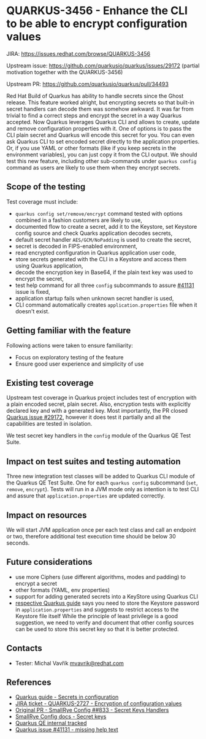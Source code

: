 # QUARKUS-3456 - Enhance the CLI to be able to encrypt configuration values

JIRA: https://issues.redhat.com/browse/QUARKUS-3456

Upstream issue: https://github.com/quarkusio/quarkus/issues/29172 (partial motivation together with the QUARKUS-3456)

Upstream PR: https://github.com/quarkusio/quarkus/pull/34493

Red Hat Build of Quarkus has ability to handle secrets since the Ghost release.
This feature worked alright, but encrypting secrets so that built-in secret handlers can decode them was somehow awkward.
It was far from trivial to find a correct steps and encrypt the secret in a way Quarkus accepted.
Now Quarkus leverages Quarkus CLI and allows to create, update and remove configuration properties with it.
One of options is to pass the CLI plain secret and Quarkus will encode this secret for you.
You can even ask Quarkus CLI to set encoded secret directly to the application properties.
Or, if you use YAML or other formats (like if you keep secrets in the environment variables), you can just copy it from the CLI output.
We should test this new feature, including other sub-commands under `quarkus config` command as users are likely to use them when they encrypt secrets.

## Scope of the testing
Test coverage must include:

- `quarkus config set/remove/encrypt` command tested with options combined in a fashion customers are likely to use,
- documented flow to create a secret, add it to the Keystore, set Keystore config source and check Quarks application decodes secrets,
- default secret handler `AES/GCM/NoPadding` is used to create the secret,
- secret is decoded in FIPS-enabled environment,
- read encrypted configuration in Quarkus application user code,
- store secrets generated with the CLI in a Keystore and access them using Quarkus application,
- decode the encryption key in Base64, if the plain text key was used to encrypt the secret,
- test help command for all three `config` subcommands to assure [#41131](https://github.com/quarkusio/quarkus/issues/41131) issue is fixed,
- application startup fails when unknown secret handler is used,
- CLI command automatically creates `application.properties` file when it doesn't exist.

## Getting familiar with the feature
Following actions were taken to ensure familiarity:
- Focus on exploratory testing of the feature
- Ensure good user experience and simplicity of use

## Existing test coverage
Upstream test coverage in Quarkus project includes test of encryption with a plain encoded secret, plain secret.
Also, encryption tests with explicitly declared key and with a generated key.
Most importantly, the PR closed [Quarkus issue #29172](https://github.com/quarkusio/quarkus/issues/29172), however it does test it partially and all the capabilities are tested in isolation.

We test secret key handlers in the `config` module of the Quarkus QE Test Suite.

## Impact on test suites and testing automation
Three new integration test classes will be added to Quarkus CLI module of the Quarkus QE Test Suite.
One for each `quarkus config` subcommand (`set`, `remove`, `encrypt`).
Tests will run in a JVM mode only as intention is to test CLI and assure that `application.properties` are updated correctly. 

## Impact on resources
We will start JVM application once per each test class and call an endpoint or two, therefore additional test execution time should be below 30 seconds.

## Future considerations

- use more Ciphers (use different algorithms, modes and padding) to encrypt a secret
- other formats (YAML, env properties)
- support for adding generated secrets into a KeyStore using Quarkus CLI
- [respective Quarkus guide](https://quarkus.io/version/main/guides/config-secrets#protect-the-keystore-password) says you need to store the Keystore password in `application.properties` and suggests to restrict access to the Keystore file itself
  While the principle of least privilege is a good suggestion, we need to verify and document that other config sources can be used to store this secret key so that it is better protected.

## Contacts
* Tester: Michal Vavřík <mvavrik@redhat.com>

## References
- [Quarkus guide - Secrets in configuration](https://quarkus.io/guides/config-secrets)
- [JIRA ticket - QUARKUS-2727 - Encryption of configuration values](https://issues.redhat.com/browse/QUARKUS-2727)
- [Original PR - SmallRye Config ##833 - Secret Keys Handlers](https://github.com/smallrye/smallrye-config/pull/833)
- [SmallRye Config docs - Secret keys](https://smallrye.io/smallrye-config/Main/config/secret-keys/#crypto)
- [Quarkus QE internal tracked](https://issues.redhat.com/browse/QQE-10)
- [Quarkus issue #41131 - missing help text](https://github.com/quarkusio/quarkus/issues/41131)